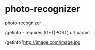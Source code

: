 # photo-recognizer
photo-recognizer

/getinfo - requires (GET|POST) url param

/getinfo?http://image.com/image.jpg